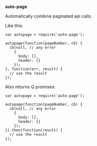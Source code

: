 __auto-page__

Automatically combine paginated api calls.

Like this:
```
var autopage = require('auto-page');

autopage(function(pageNumber, cb) {
  cb(null, // any error
    {
      body: [],
      header: {}
    });
}, function(err, result) {
  // use the result
});
```

Also returns Q promises:
```
var autopage = require('auto-page');

autopage(function(pageNumber, cb) {
  cb(null, // any error
    {
      body: [],
      header: {}
    });
}).then(function(result) {
  // use the result
});
```
